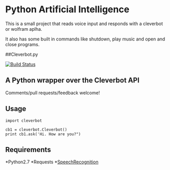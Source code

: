 # Python Artificial Intelligence
This is a small project that reads voice input and responds with a cleverbot or
wolfram aplha.

It also has some built in commands like shutdown, play music and open and close
programs.

##Cleverbot.py

[![Build Status](https://travis-ci.org/folz/cleverbot.py.svg?branch=master)](https://travis-ci.org/folz/cleverbot.py)

A Python wrapper over the Cleverbot API
---------------------------------------

Comments/pull requests/feedback welcome!

Usage
-----

```
import cleverbot

cb1 = cleverbot.Cleverbot()
print cb1.ask('Hi. How are you?")
```
## Requirements
*Python2.7
*Requests
*[SpeechRecognition](https://pypi.python.org/pypi/SpeechRecognition/)


